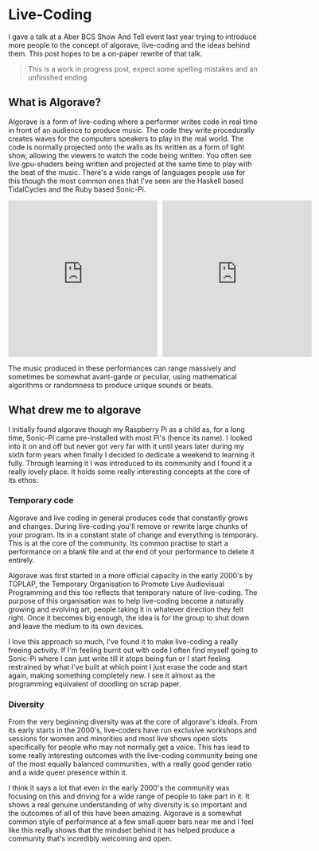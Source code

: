 
# Live-Coding
I gave a talk at a Aber BCS Show And Tell event last year trying to introduce more people to the concept of algorave, live-coding and the ideas behind them. This post hopes to be a on-paper rewrite of that talk.

>This is a work in progress post, expect some spelling mistakes and an unfinished ending
## What is Algorave?
Algorave is a form of live-coding where a performer writes code in real time in front of an audience to produce music. The code they write procedurally creates waves for the computers speakers to play in the real world. The code is normally projected onto the walls as its written as a form of light show, allowing the viewers to watch the code being written. You often see live gpu-shaders being written and projected at the same time to play with the beat of the music.
There's a wide range of languages people use for this though the most common ones that I've seen are the Haskell based TidalCycles and the Ruby based Sonic-Pi.

<div style="display:flex; gap: 10px;">
<iframe width="560" height="315" src="https://www.youtube.com/embed/7qfCeIgtllY?si=_5oCuUWV7QdXmGJi" title="YouTube video player" frameborder="0" allow="accelerometer; autoplay; clipboard-write; encrypted-media; gyroscope; picture-in-picture; web-share" allowfullscreen></iframe>
<iframe width="560" height="315" src="https://www.youtube.com/embed/oDHumac84aw?si=MGmDM99NIpV3x9Mz" title="YouTube video player" frameborder="0" allow="accelerometer; autoplay; clipboard-write; encrypted-media; gyroscope; picture-in-picture; web-share" allowfullscreen></iframe>
</div>

The music produced in these performances can range massively and sometimes be somewhat avant-garde or peculiar, using mathematical algorithms or randomness to produce unique sounds or beats.

## What drew me to algorave
I initially found algorave though my Raspberry Pi as a child as, for a long time, Sonic-Pi came pre-installed with most Pi's (hence its name). I looked into it on and off but never got very far with it until years later during my sixth form years when finally I decided to dedicate a weekend to learning it fully. Through learning it I was introduced to its community and I found it a really lovely place. It holds some really interesting concepts at the core of its ethos:

### Temporary code
Algorave and live coding in general produces code that constantly grows and changes. During live-coding you'll remove or rewrite large chunks of your program. Its in a constant state of change and everything is temporary. This is at the core of the community. Its common practise to start a performance on a blank file and at the end of your performance to delete it entirely.

Algorave was first started in a more official capacity in the early 2000's by TOPLAP, the Temporary Organisation to Promote Live Audiovisual Programming and this too reflects that temporary nature of live-coding. The purpose of this organisation was to help live-coding become a naturally growing and evolving art, people taking it in whatever direction they felt right. Once it becomes big enough, the idea is for the group to shut down and leave the medium to its own devices.

I love this approach so much, I've found it to make live-coding a really freeing activity. If I'm feeling burnt out with code I often find myself going to Sonic-Pi where I can just write till it stops being fun or I start feeling restrained by what I've built at which point I just erase the code and start again, making something completely new. I see it almost as the programming equivalent of doodling on scrap paper.

### Diversity
From the very beginning diversity was at the core of algorave's ideals. From its early starts in the 2000's, live-coders have run exclusive workshops and sessions for women and minorities and most live shows open slots specifically for people who may not normally get a voice. This has lead to some really interesting outcomes with the live-coding community being one of the most equally balanced communities, with a really good gender ratio and a wide queer presence within it.

I think it says a lot that even in the early 2000's the community was focusing on this and driving for a wide range of people to take part in it. It shows a real genuine understanding of why diversity is so important and the outcomes of all of this have been amazing. Algorave is a somewhat common style of performance at a few small queer bars near me and I feel like this really shows that the mindset behind it has helped produce a community that's incredibly welcoming and open.

## 

